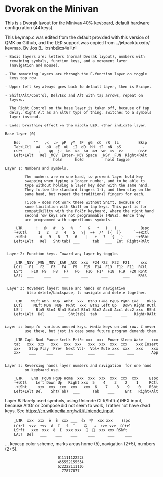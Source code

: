 # Dvorak on the Minivan

This is a Dvorak layout for the Minivan 40% keyboard, default hardware
configuration (44 keys).

This keymap.c was edited from the default provided with this version of
QMK on Github, and the LED support was copied from ../jetpacktuxedo/
keymap. By Jos B., <joshb@xs4all.nl>


    - Basic layers are: letters (normal Dvorak layout), numbers with
      remaining symbols, function keys, and a movement layer
      (navigation and mouse).

    - The remaining layers are through the F-function layer on toggle
      keys top row.

    - Upper left key always goes back to default layer, then is Escape.

    - Shift/Alt/Control, Del/Esc and Alt with tap arrows, repeat on
      layers.

      The Right Control on the base layer is taken off, because of tap 
      delay. Right Alt as an AltGr type of thing, switches to a symbols
      layer instead.
 
    - Leds: breathing effect on the middle LED, other indicate layer.

    Base layer (0)

        Esc      '"   ,<  .>  pP  yY  fF  gG  cC  rR  lL         Bksp
        Tab+LCtl  aA   oO  eE  uU  iI  dD  hH  tT  nN  sS          -_
        LSht       ;:   qQ  jJ  kK  xX  bB  mM  wW  vV  zZ       RSht
        Left+LAlt   Del _MOV  Enter+_NSY Space  _NSY _FUN  Right+RAlt
                          hold      hold          hold toggle 
        
    Layer 1: Numbers and symbols.

             The numbers are on one hand, to prevent layer hold key
             swapping when typing a longer number, and to be able to
             type without holding a layer key down with the same hand.
             They follow the standard fingers 1-5, and then stay on the
             same hand, but repeat the traditional fingers for each.

             Tilde ~ does not work there without Shift, because of
             some limitation with Shift on tap keys. This part is for
             compatibility with the Pok3r keyboard, where the right hand
             second row keys are not programmable (MWVZ). Hence they
             are programmed with superfluous symbols.

        _LTR      !   @   #   $   %   ^   &   *   (   )           Bspc
        -+LCtl     1   2   3   4   5   \|  =+  /?  [{  ]}      `~+RCtl
        .+LSht      0   9   8   7   6    |   +   ?   {   }      ~+RSht
        Left+LAlt   Del   Sht(tab) ___      tab   ___  Ent  Right+RAlt
         
                
     Layer 2: Function keys. Toward any layer by toggle.
    
        _LTR _NSY _FUN _MOV _RAR _ACC  xxx  F24 F23  F22  F21     xxx
        LCtl   F1   F2   F3   F4   F5   F15  F14  F13  F12  F11  RCtl
        LSht    F10  F9   F8   F7   F6   F16  F17  F18  F19  F20 RSht
        LAlt  ___     ___     ___      ___      ___       ___    RAlt
        

     Layer 3: Movement layer: mouse and hands on navigation
              Also delete/backspace, to navigate and delete together.

        _LTR    WLft WDn  WUp  WRht  xxx  Btn3 Home PgUp PgDn End    Bksp
        LCtl     MLft MDn  MUp  MRht  xxx  Btn1 Left Up   Down Right RCtl
        LSht      Btn5 Btn4 Btn3 Butn2 Btn1 Btn2 Acc0 Acc1 Acc2 xxx  RSht
        Left+LAlt  Del      ___  Sht(tab)  tab    ___    ___   Right+RAlt
        
                
    Layer 4: Dump for various unused keys. Media keys on 2nd row. I never
             use these, but just in case some future program demands them.

        _LTR CapL NumL Pause ScrLk PrtSc xxx  xxx  Power Sleep Wake    xxx   
        tab   xxx  xxx   xxx   xxx  xxx   xxx  xxx  xxx  xxx    xxx Insert
        xxx    Stop Play  Prev  Next Vol-  Vol+ Mute xxx  xxx   xxx    xxx
        xxx    ___     ___      ___       ___      ___      ___        App
        

    Layer 5: Reversing hands layer numbers and navigation, for one hand
             on keyboard use.  
    
        _LTR    End  PgDn PgUp Home  xxx  xxx  xxx  xxx  xxx  xxx     Bspc
        -+LCtl    Left Down Up   Right xxx  5    4    3    2    1     RCtl
        .+LSht     xxx  xxx  xxx  xxx   xxx  6    7    8    9    0    RSht
        Left+LAlt Del    Sht(Tab)  ___      Tab    ___     Ent   Right+Alt
        

   Layer 6: Rarely used symbols, using Unicode Ctrl(Shft(u))HEX input,
            because AltGr or Compose did not seem to work, I rather not have
            dead keys. See https://en.wikipedia.org/wiki/Unicode_input 

        _LTR  xxx  xxx  è  È  xxx ___  👍  👎  xxx xxx    Bspc
        LCtrl  xxx  xxx  é  É   í  Í    😃   ⍨  xxx xxx  RCtrl
        LShft   xxx  xxx  ë  Ë  xxx xxx  🙂  🙁  xxx xxx RShft
        LALT  Del   ___    ___    ___     ___      ___     ___


   ... keycap color scheme, marks areas home (5), navigation (2+5), numbers (2+5).

                            011111122223
                            455552155554
                            622222111116
                              77877877


